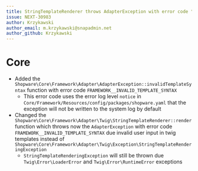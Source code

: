 ```yaml
---
title: StringTemplateRenderer throws AdapterException with error code "FRAMEWORK__INVALID_TEMPLATE_SYNTAX" due invalid template syntax
issue: NEXT-30983
author: Krzykawski
author_email: m.krzykawski@snapadmin.net
author_github: Krzykawski
---
```

# Core
* Added the `Shopware\Core\Framework\Adapter\AdapterException::invalidTemplateSyntax` function with error code `FRAMEWORK__INVALID_TEMPLATE_SYNTAX`
  * This error code uses the error log level `notice` in `Core/Framework/Resources/config/packages/shopware.yaml` that the exception will not be written to the system log by default
* Changed the `Shopware\Core\Framework\Adapter\Twig\StringTemplateRenderer::render` function which throws now the `AdapterException` with error code `FRAMEWORK__INVALID_TEMPLATE_SYNTAX` due invalid user input in twig templates instead of `Shopware\Core\Framework\Adapter\Twig\Exception\StringTemplateRenderingException`
  * `StringTemplateRenderingException` will still be thrown due `Twig\Error\LoaderError` and `Twig\Error\RuntimeError` exceptions
